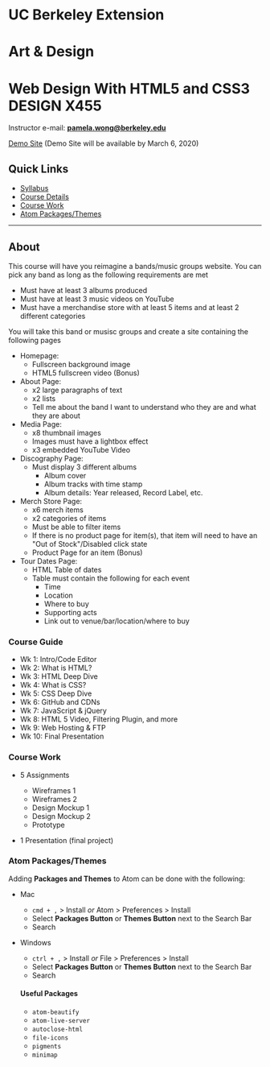 # UC Berkeley Extension
# Art & Design
# Web Design With HTML5 and CSS3 DESIGN X455

Instructor e-mail: **pamela.wong@berkeley.edu**

[Demo Site](https://whypam.github.io/x455-project-demo/index.html)
(Demo Site will be available by March 6, 2020)

## Quick Links

- [Syllabus](https://github.com/whypam/x455-HTML5-CSS3/blob/master/x455-HTML5-CSS3-Syllabus.pdf)
- [Course Details](https://extension.berkeley.edu/search/publicCourseSearchDetails.do?method=load&courseId=11188390#courseSectionDetails_58168140)
- [Course Work](#course-work)
- [Atom Packages/Themes](#atom-packagesthemes)

---

## About

This course will have you reimagine a bands/music groups website. You can pick any band as long as the following requirements are met

- Must have at least 3 albums produced
- Must have at least 3 music videos on YouTube
- Must have a merchandise store with at least 5 items and at least 2 different categories

You will take this band or musisc groups and create a site containing the following pages

- Homepage:
  - Fullscreen background image
  - HTML5 fullscreen video (Bonus)
- About Page:
  - x2 large paragraphs of text
  - x2 lists
  - Tell me about the band I want to understand who they are and what they are about
- Media Page:
  - x8 thumbnail images
  - Images must have a lightbox effect
  - x3 embedded YouTube Video
- Discography Page:
  - Must display 3 different albums
    - Album cover
    - Album tracks with time stamp
    - Album details: Year released, Record Label, etc.
- Merch Store Page:
  - x6 merch items
  - x2 categories of items
  - Must be able to filter items
  - If there is no product page for item(s), that item will need to have an "Out of Stock"/Disabled click state
  - Product Page for an item (Bonus)
- Tour Dates Page:
  - HTML Table of dates
  - Table must contain the following for each event
    - Time
    - Location
    - Where to buy
    - Supporting acts
    - Link out to venue/bar/location/where to buy

### Course Guide

- Wk 1: Intro/Code Editor
- Wk 2: What is HTML?
- Wk 3: HTML Deep Dive
- Wk 4: What is CSS?
- Wk 5: CSS Deep Dive
- Wk 6: GitHub and CDNs
- Wk 7: JavaScript & jQuery
- Wk 8: HTML 5 Video, Filtering Plugin, and more
- Wk 9: Web Hosting & FTP
- Wk 10: Final Presentation

### Course Work

- 5 Assignments
  - Wireframes 1
  - Wireframes 2
  - Design Mockup 1
  - Design Mockup 2
  - Prototype
  
- 1 Presentation (final project)

### Atom Packages/Themes

Adding **Packages and Themes** to Atom can be done with the following:

- Mac
  - `cmd + ,` > Install _or_ Atom > Preferences > Install
  - Select **Packages Button** or **Themes Button** next to the Search Bar
  - Search
- Windows

  - `ctrl + ,` > Install _or_ File > Preferences > Install
  - Select **Packages Button** or **Themes Button** next to the Search Bar
  - Search

  #### Useful Packages

  - `atom-beautify`
  - `atom-live-server`
  - `autoclose-html`
  - `file-icons`
  - `pigments`
  - `minimap`

